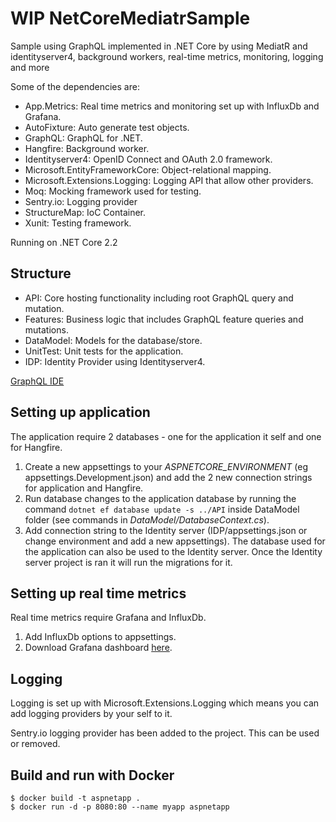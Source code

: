# WIP NetCoreMediatrSample

Sample using GraphQL implemented in .NET Core by using MediatR and identityserver4, background workers, real-time metrics, monitoring, logging and more

Some of the dependencies are:

- App.Metrics: Real time metrics and monitoring set up with InfluxDb and Grafana.
- AutoFixture: Auto generate test objects.
- GraphQL: GraphQL for .NET.
- Hangfire: Background worker.
- Identityserver4: OpenID Connect and OAuth 2.0 framework.
- Microsoft.EntityFrameworkCore: Object-relational mapping.
- Microsoft.Extensions.Logging: Logging API that allow other providers.
- Moq: Mocking framework used for testing.
- Sentry.io: Logging provider
- StructureMap: IoC Container.
- Xunit: Testing framework.

Running on .NET Core 2.2

## Structure

- API: Core hosting functionality including root GraphQL query and mutation.
- Features: Business logic that includes GraphQL feature queries and mutations.
- DataModel: Models for the database/store.
- UnitTest: Unit tests for the application.
- IDP: Identity Provider using Identityserver4.

[GraphQL IDE](https://github.com/prisma/graphql-playground)

## Setting up application

The application require 2 databases - one for the application it self and one for Hangfire.

1.  Create a new appsettings to your _ASPNETCORE_ENVIRONMENT_ (eg appsettings.Development.json) and add the 2 new connection strings for application and Hangfire.
2.  Run database changes to the application database by running the command `dotnet ef database update -s ../API` inside DataModel folder (see commands in _DataModel/DatabaseContext.cs_).
3.  Add connection string to the Identity server (IDP/appsettings.json or change environment and add a new appsettings). The database used for the application can also be used to the Identity server. Once the Identity server project is ran it will run the migrations for it.

## Setting up real time metrics

Real time metrics require Grafana and InfluxDb.

1.  Add InfluxDb options to appsettings.
2.  Download Grafana dashboard [here](https://grafana.com/dashboards/2125).

## Logging

Logging is set up with Microsoft.Extensions.Logging which means you can add logging providers by your self to it.

Sentry.io logging provider has been added to the project. This can be used or removed.

## Build and run with Docker

```
$ docker build -t aspnetapp .
$ docker run -d -p 8080:80 --name myapp aspnetapp
```
